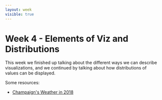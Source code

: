```yaml
---
layout: week
visible: true
---
```


# Week 4 - Elements of Viz and Distributions

This week we finished up talking about the different ways we can describe
visualizations, and we continued by talking about how distributions of values
can be displayed.

Some resources:

 * <a href="data/2018_ChampaignWeather.csv" download>Champaign's Weather in 2018</a>
